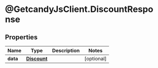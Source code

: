 # @GetcandyJsClient.DiscountResponse

## Properties

Name | Type | Description | Notes
------------ | ------------- | ------------- | -------------
**data** | [**Discount**](Discount.md) |  | [optional] 


